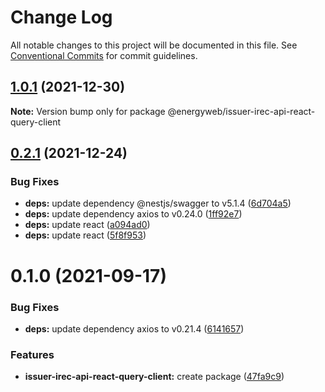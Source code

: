 # Change Log

All notable changes to this project will be documented in this file.
See [Conventional Commits](https://conventionalcommits.org) for commit guidelines.

## [1.0.1](https://github.com/energywebfoundation/origin/compare/@energyweb/issuer-irec-api-react-query-client@0.2.1...@energyweb/issuer-irec-api-react-query-client@1.0.1) (2021-12-30)

**Note:** Version bump only for package @energyweb/issuer-irec-api-react-query-client





## [0.2.1](https://github.com/energywebfoundation/origin/compare/@energyweb/issuer-irec-api-react-query-client@0.1.0...@energyweb/issuer-irec-api-react-query-client@0.2.1) (2021-12-24)


### Bug Fixes

* **deps:** update dependency @nestjs/swagger to v5.1.4 ([6d704a5](https://github.com/energywebfoundation/origin/commit/6d704a56e59550e9076cbf42151045e29579ef88))
* **deps:** update dependency axios to v0.24.0 ([1ff92e7](https://github.com/energywebfoundation/origin/commit/1ff92e7297ff0bcdb54704b327f1e3d719e9e029))
* **deps:** update react ([a094ad0](https://github.com/energywebfoundation/origin/commit/a094ad0b0e6b36a609efd098f05b82994fcd4084))
* **deps:** update react ([5f8f953](https://github.com/energywebfoundation/origin/commit/5f8f953a4390838c684c390ee3977288defba341))





# 0.1.0 (2021-09-17)


### Bug Fixes

* **deps:** update dependency axios to v0.21.4 ([6141657](https://github.com/energywebfoundation/origin/commit/6141657651a0212d45a6d09511916d4a247aeb25))


### Features

* **issuer-irec-api-react-query-client:** create package ([47fa9c9](https://github.com/energywebfoundation/origin/commit/47fa9c9073593e6d0e30007ecfb3ec45ce0ecce9))
